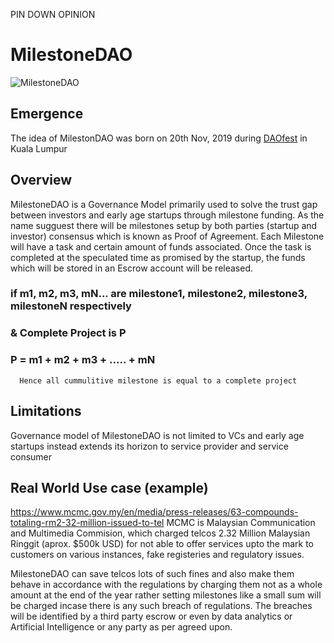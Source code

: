 PIN DOWN OPINION

# MilestoneDAO

![MilestoneDAO](https://i.postimg.cc/cLXszRr3/startup-funding-2-960x540.jpg)

## Emergence
The idea of MilestonDAO was born on 20th Nov, 2019 during [DAOfest](https://www.daofest.io/) in Kuala Lumpur

## Overview
MilestoneDAO is a Governance Model primarily used to solve the trust gap between investors and early age startups through milestone funding.
As the name sugguest there will be milestones setup by both parties (startup and investor) consensus which is known as Proof of Agreement.
Each Milestone will have a task and certain amount of funds associated. Once the task is completed at the speculated time as promised by the startup, the funds which will be stored in an Escrow account will be released.
### if m1, m2, m3, mN... are milestone1, milestone2, milestone3, milestoneN respectively
### & Complete Project is P
### P = m1 + m2 + m3 + ..... + mN
      Hence all cummulitive milestone is equal to a complete project

## Limitations
Governance model of MilestoneDAO is not limited to VCs and early age startups instead extends its horizon to service provider and service consumer

## Real World Use case (example)
https://www.mcmc.gov.my/en/media/press-releases/63-compounds-totaling-rm2-32-million-issued-to-tel
MCMC is Malaysian Communication and Multimedia Commision, which charged telcos 2.32 Million Malaysian Ringgit (aprox. $500k USD) for not able to offer services upto the mark to customers on various instances, fake registeries and regulatory issues.

MilestoneDAO can save telcos lots of such fines and also make them behave in accordance with the regulations by charging them not as a whole amount at the end of the year rather setting milestones like a small sum will be charged incase there is any such breach of regulations.
The breaches will be identified by a third party escrow or even by data analytics or Artificial Intelligence or any party as per agreed upon.

